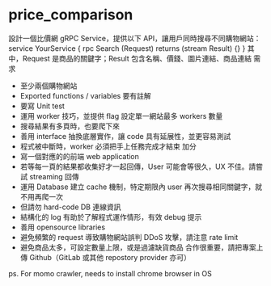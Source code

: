 # price_comparison

設計一個比價網 gRPC Service，提供以下 API，讓用戶同時搜尋不同購物網站：
service YourService {
  rpc Search (Request) returns (stream Result) {}
}
其中，Request 是商品的關鍵字；Result 包含名稱、價錢、圖片連結、商品連結
需求
* 至少兩個購物網站
* Exported functions / variables 要有註解
* 要寫 Unit test
* 運用 worker 技巧，並提供 flag 設定單一網站最多 workers 數量
* 搜尋結果有多頁時，也要爬下來
* 善用 interface 抽換底層實作，讓 code 具有延展性，並更容易測試
* 程式被中斷時，worker 必須把手上任務完成才結束
加分
* 寫一個對應的的前端 web application
* 若等每一頁的結果都收集好才一起回傳，User 可能會等很久，UX 不佳。請嘗試 streaming 回傳
* 運用 Database 建立 cache 機制，特定期限內 user 再次搜尋相同關鍵字，就不用再爬一次
* 但請勿 hard-code DB 連線資訊
* 結構化的 log 有助於了解程式運作情形，有效 debug
提示
* 善用 opensource libraries
* 避免頻繁的 request 導致購物網站誤判 DDoS 攻擊，請注意 rate limit
* 避免商品太多，可設定數量上限，或是過濾缺貨商品
合作很重要，請把專案上傳 Github（GitLab 或其他 repostory provider 亦可）

ps. For momo crawler, needs to install chrome browser in OS